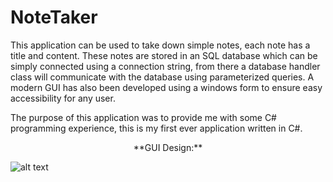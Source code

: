 # NoteTaker
This application can be used to take down simple notes, each note has a title and content. These notes are stored in an SQL database which can be simply connected using a connection string, from there a database handler class will communicate with the database using parameterized queries. A modern GUI has also been developed using a windows form to ensure easy accessibility for any user.


The purpose of this application was to provide me with some C# programming experience, this is my first ever application written in C#.

<p align="center">
    **GUI Design:**
</p>

![alt text](https://i.imgur.com/6xNAz07.png)
